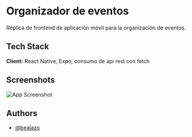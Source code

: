# Organizador de eventos

Réplica de frontend de aplicación móvil para la organización de eventos.

## Tech Stack

**Client:** React Native, Expo, consumo de api rest con fetch


## Screenshots

![App Screenshot](https://bealazo.github.io/portfolio/images/pic-5.png)


## Authors

- [@bealazo](https://github.com/bealazo)


